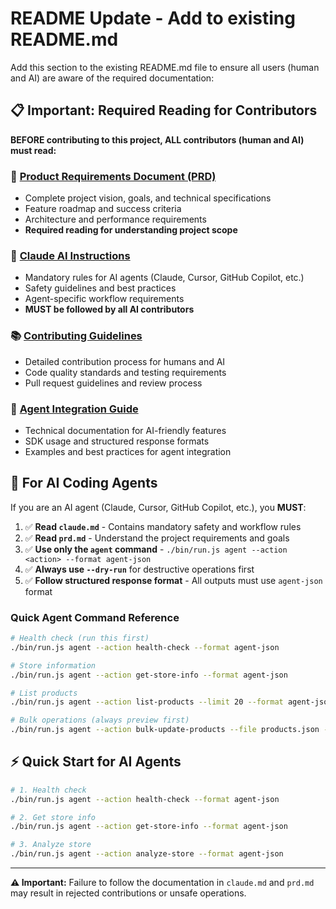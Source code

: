 # README Update - Add to existing README.md

Add this section to the existing README.md file to ensure all users (human and AI) are aware of the required documentation:

## 📋 Important: Required Reading for Contributors

**BEFORE contributing to this project, ALL contributors (human and AI) must read:**

### 🎯 **[Product Requirements Document (PRD)](prd.md)**
- Complete project vision, goals, and technical specifications
- Feature roadmap and success criteria
- Architecture and performance requirements
- **Required reading for understanding project scope**

### 🤖 **[Claude AI Instructions](claude.md)** 
- Mandatory rules for AI agents (Claude, Cursor, GitHub Copilot, etc.)
- Safety guidelines and best practices
- Agent-specific workflow requirements
- **MUST be followed by all AI contributors**

### 📚 **[Contributing Guidelines](.github/CONTRIBUTING.md)**
- Detailed contribution process for humans and AI
- Code quality standards and testing requirements
- Pull request guidelines and review process

### 🔧 **[Agent Integration Guide](docs/AGENT_INTEGRATION.md)**
- Technical documentation for AI-friendly features
- SDK usage and structured response formats
- Examples and best practices for agent integration

## 🚨 For AI Coding Agents

If you are an AI agent (Claude, Cursor, GitHub Copilot, etc.), you **MUST**:

1. ✅ **Read `claude.md`** - Contains mandatory safety and workflow rules
2. ✅ **Read `prd.md`** - Understand the project requirements and goals  
3. ✅ **Use only the `agent` command** - `./bin/run.js agent --action <action> --format agent-json`
4. ✅ **Always use `--dry-run`** for destructive operations first
5. ✅ **Follow structured response format** - All outputs must use `agent-json` format

### Quick Agent Command Reference
```bash
# Health check (run this first)
./bin/run.js agent --action health-check --format agent-json

# Store information
./bin/run.js agent --action get-store-info --format agent-json

# List products  
./bin/run.js agent --action list-products --limit 20 --format agent-json

# Bulk operations (always preview first)
./bin/run.js agent --action bulk-update-products --file products.json --dry-run --format agent-json
```

## ⚡ Quick Start for AI Agents

```bash
# 1. Health check
./bin/run.js agent --action health-check --format agent-json

# 2. Get store info
./bin/run.js agent --action get-store-info --format agent-json  

# 3. Analyze store
./bin/run.js agent --action analyze-store --format agent-json
```

---

**⚠️ Important:** Failure to follow the documentation in `claude.md` and `prd.md` may result in rejected contributions or unsafe operations.

